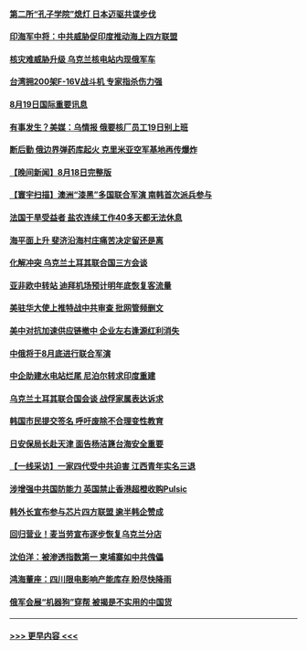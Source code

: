 #### [第二所“孔子学院”熄灯 日本迈驱共谍步伐](../pages/prog202/a103506231.md?t=08192101) 
#### [印海军中将：中共威胁促印度推动海上四方联盟](../pages/prog202/a103506219.md?t=08192101) 
#### [核灾难威胁升级 乌克兰核电站内现俄军车](../pages/prog202/a103506214.md?t=08192101) 
#### [台湾拥200架F-16V战斗机 专家指杀伤力强](../pages/prog202/a103506207.md?t=08192101) 
#### [8月19日国际重要讯息](../pages/prog202/a103506223.md?t=08192101) 
#### [有事发生？美媒：乌情报 俄要核厂员工19日别上班](../pages/prog202/a103506157.md?t=08192101) 
#### [断后勤 俄边界弹药库起火 克里米亚空军基地再传爆炸](../pages/prog202/a103506135.md?t=08192101) 
#### [【晚间新闻】8月18日完整版](../pages/prog202/a103505953.md?t=08192101) 
#### [【寰宇扫描】澳洲“漆黑”多国联合军演 南韩首次派兵参与](../pages/prog202/a103506032.md?t=08192101) 
#### [法国干旱受益者 盐农连续工作40多天都无法休息](../pages/prog202/a103506060.md?t=08192101) 
#### [海平面上升 斐济沿海村庄痛苦决定留还是离](../pages/prog202/a103506044.md?t=08192101) 
#### [化解冲突 乌克兰土耳其联合国三方会谈](../pages/prog202/a103505826.md?t=08192101) 
#### [亚非欧中转站 迪拜机场预计明年底恢复客流量](../pages/prog202/a103505835.md?t=08192101) 
#### [美驻华大使上推特战中共审查 批网管频删文](../pages/prog202/a103505713.md?t=08192101) 
#### [美中对抗加速供应链撤中 企业左右逢源红利消失](../pages/prog202/a103505684.md?t=08192101) 
#### [中俄将于8月底进行联合军演](../pages/prog202/a103505694.md?t=08192101) 
#### [中企助建水电站烂尾 尼泊尔转求印度重建](../pages/prog202/a103505592.md?t=08192101) 
#### [乌克兰土耳其联合国会谈 战俘家属表达诉求](../pages/prog202/a103505637.md?t=08192101) 
#### [韩国市民提交签名 呼吁废除不合理变性教育](../pages/prog202/a103505632.md?t=08192101) 
#### [日安保局长赴天津 面告杨洁篪台海安全重要](../pages/prog202/a103505628.md?t=08192101) 
#### [【一线采访】一家四代受中共迫害 江西青年实名三退](../pages/prog202/a103505623.md?t=08192101) 
#### [涉增强中共国防能力 英国禁止香港超橙收购Pulsic](../pages/prog202/a103505519.md?t=08192101) 
#### [韩外长宣布参与芯片四方联盟 逾半韩企赞成](../pages/prog202/a103505489.md?t=08192101) 
#### [回归营业！麦当劳宣布逐步恢复乌克兰分店](../pages/prog202/a103505478.md?t=08192101) 
#### [沈伯洋：被渗透指数第一 柬埔寨如中共傀儡](../pages/prog202/a103505460.md?t=08192101) 
#### [鸿海董座：四川限电影响产能库存 盼尽快降雨](../pages/prog202/a103505454.md?t=08192101) 
#### [俄军会展“机器狗”穿帮 被揭是不实用的中国货](../pages/prog202/a103505371.md?t=08192101) 

----
#### [ >>> 更早内容 <<< ](../indexes/prog202-earlier.md)
